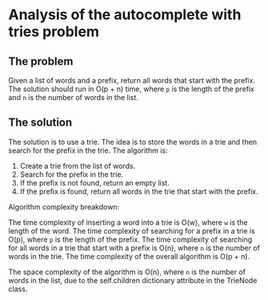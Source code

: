 # Analysis of the autocomplete with tries problem

## The problem

Given a list of words and a prefix, return all words that start with the prefix. The solution should run in O(p + n) time, where `p` is the length of the prefix and `n` is the number of words in the list.

## The solution

The solution is to use a trie. The idea is to store the words in a trie and then search for the prefix in the trie. The algorithm is:

1. Create a trie from the list of words.
2. Search for the prefix in the trie.
3. If the prefix is not found, return an empty list.
4. If the prefix is found, return all words in the trie that start with the prefix.

Algorithm complexity breakdown:

The time complexity of inserting a word into a trie is O(w), where `w` is the length of the word.
The time complexity of searching for a prefix in a trie is O(p), where `p` is the length of the prefix.
The time complexity of searching for all words in a trie that start with a prefix is O(n), where `n` is the number of words in the trie.
The time complexity of the overall algorithm is O(p + n).

The space complexity of the algorithm is O(n), where `n` is the number of words in the list, due to the self.children dictionary attribute in the TrieNode class.
